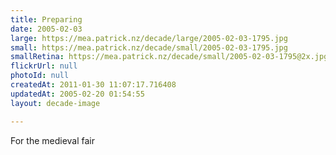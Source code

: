 ```yaml
---
title: Preparing
date: 2005-02-03
large: https://mea.patrick.nz/decade/large/2005-02-03-1795.jpg
small: https://mea.patrick.nz/decade/small/2005-02-03-1795.jpg
smallRetina: https://mea.patrick.nz/decade/small/2005-02-03-1795@2x.jpg
flickrUrl: null
photoId: null
createdAt: 2011-01-30 11:07:17.716408
updatedAt: 2005-02-20 01:54:55
layout: decade-image

---
```

For the medieval fair
